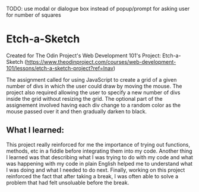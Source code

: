 TODO: 
use modal or dialogue box instead of popup/prompt for asking user for number of squares

# Etch-a-Sketch

Created for The Odin Project's Web Development 101's Project: Etch-a-Sketch (https://www.theodinproject.com/courses/web-development-101/lessons/etch-a-sketch-project?ref=lnav)


The assignment called for using JavaScript to create a grid of a given number of divs in which the user could draw by moving the mouse.  The project also required allowing the user to specify a new number of divs inside the grid without resizing the grid.  The optional part of the assignement involved having each div change to a random color as the mouse passed over it and then gradually darken to black.


## What I learned:

This project really reinforced for me the importance of trying out functions, methods, etc in a fiddle before integrating them into my code.  Another thing I learned was that describing what I was trying to do with my code and what was happening with my code in plain English helped me to understand what I was doing and what I needed to do next.  Finally, working on this project reinforced the fact that after taking a break, I was often able to solve a problem that had felt unsoluable before the break.



